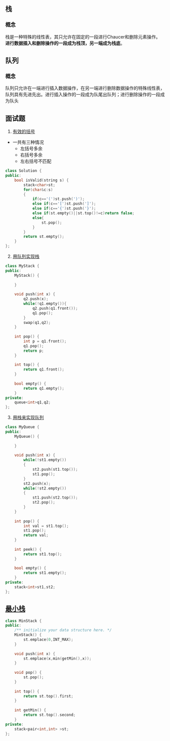 ## 栈

### 概念

栈是一种特殊的线性表，其只允许在固定的一段进行Chaucer和删除元素操作。**进行数据插入和删除操作的一段成为栈顶，另一端成为栈底**。

## 队列

### 概念

 队列只允许在一端进行插入数据操作，在另一端进行删除数据操作的特殊线性表，队列具有先进先出。进行插入操作的一段成为队尾出队列；进行删除操作的一段成为队头

## 面试题

1. [有效的括号](https://leetcode.cn/problems/valid-parentheses)

- 一共有三种情况
  - 左括号多余
  - 右括号多余
  - 左右括号不匹配

```c++
class Solution {
public:
    bool isValid(string s) {
        stack<char>st;
        for(char&c:s)
        {
            if(c=='(')st.push(')');
            else if(c=='[')st.push(']');
            else if(c=='{')st.push('}');
            else if(st.empty()||st.top()!=c)return false;
            else{
                st.pop();
            }
        }
        return st.empty();
    }
};
```

2. [用队列实现栈](https://leetcode.cn/problems/implement-stack-using-queues)

```c++
class MyStack {
public:
    MyStack() {
        
    }
    
    void push(int x) {
        q2.push(x);
        while(!q1.empty()){
            q2.push(q1.front());
            q1.pop();
        }
        swap(q1,q2);
    }
    
    int pop() {
        int p = q1.front();
        q1.pop();
        return p;
    }
    
    int top() {
        return q1.front();
    }
    
    bool empty() {
        return q1.empty();
    }
private:
    queue<int>q1,q2;
};
```

3. [用栈来实现队列](https://leetcode.cn/problems/implement-queue-using-stacks)

```c++
class MyQueue {
public:
    MyQueue() {
        
    }
    
    void push(int x) {
        while(!st1.empty())
        {
            st2.push(st1.top());
            st1.pop();
        }
        st2.push(x);
        while(!st2.empty())
        {
            st1.push(st2.top());
            st2.pop();
        }
    }
    
    int pop() {
        int val = st1.top();
        st1.pop();
        return val;
    }
    
    int peek() {
        return st1.top();
    }
    
    bool empty() {
        return st1.empty();
    }
private:
    stack<int>st1,st2;
};
```

## [最小栈](https://leetcode.cn/problems/bao-han-minhan-shu-de-zhan-lcof)

```c++
class MinStack {
public:
    /** initialize your data structure here. */
    MinStack() {
        st.emplace(0,INT_MAX);
    }
    
    void push(int x) {
        st.emplace(x,min(getMin(),x));
    }
    
    void pop() {
        st.pop();
    }
    
    int top() {
        return st.top().first;
    }
    
    int getMin() {
        return st.top().second;
    }
private:
    stack<pair<int,int> >st;
};
```

